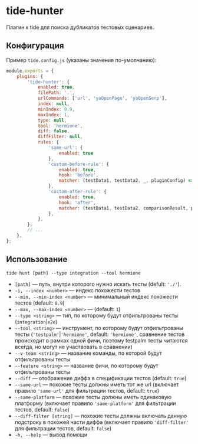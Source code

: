 # tide-hunter

Плагин к tide для поиска дубликатов тестовых сценариев. 

## Конфигурация

Пример `tide.config.js` (указаны значения по-умолчанию):
```js
module.exports = {
    plugins: {
        'tide-hunter': {
            enabled: true,
            filePath: '.',
            urlCommands: ['url', 'yaOpenPage', 'yaOpenSerp'],
            index: null,
            minIndex: 0.9,
            maxIndex: 1,
            type: null,
            tool: 'hermione',
            diff: false,
            diffFilter: null,
            rules: {
                'same-url': {
                    enabled: true
                },
                'custom-before-rule': {
                    enabled: true,
                    hook: 'before',
                    matcher: (testData1, testData2, _, pluginConfig) => true,
                },
                'custom-after-rule': {
                    enabled: true,
                    hook: 'after',
                    matcher: (testData1, testData2, comparisonResult, pluginConfig) => true,
                },
            },
        },
        // ...
    },
};
```

## Использование

```
tide hunt [path] --type integration --tool hermione
```

- `[path]` — путь, внутри которого нужно искать тесты (defult: `'./'`).
- `-i, --index <number>` — индекс похожести тестов
- `--min, --min-index <number>` — минимальный индекс похожести тестов (default: `0.9`)
- `--max, --max-index <number>` — (default: `1`)
- `--type <string>` — тип, по которому будут отфильтрованы тесты (`integration`|`e2e`)
- `--tool <string>` — инструмент, по которому будут отфильтрованы тесты (`'testpalm'`|`'hermione'`, default: `'hermione'`, сравнение тестов происходит в рамках одной фичи, поэтому testpalm тесты читаются всегда, но могут не участвовать в сравнении)
- `--v-team <string>` — название команды, по которой будут отфильтрованы тесты
- `--feature <string>` — название фичи, по которому будут отфильтрованы тесты
- `--diff` — отображение диффа в спецификации тестов (default: `true`)
- `--same-url` — похожие тесты должны иметь тот же url (включает правило `'same-url'` для фильтрации тестов, default: `true`)
- `--same-platform` — похожие тесты должны иметь одинаковую платформу (включает правило `'same-platform'` для фильтрации тестов, default: `false`)
- `--diff-filter [string]` — похожие тесты должны включать данную подстроку в похожей части диффа (включает правило `'diff-filter'` для фильтрации тестов, default: `false`)
- `-h, --help` — вывод помощи
